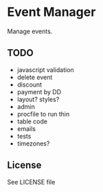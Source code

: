# Event Manager

Manage events.

## TODO

- javascript validation
- delete event
- discount
- payment by DD
- layout? styles?
- admin
- procfile to run thin
- table code
- emails
- tests
- timezones?

## License

See LICENSE file
